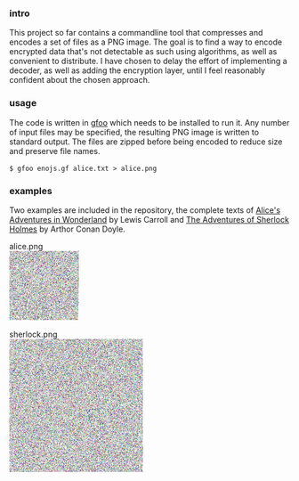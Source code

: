 ### intro
This project so far contains a commandline tool that compresses and encodes a set of files as a PNG image. The goal is to find a way to encode encrypted data that's not detectable as such using algorithms, as well as convenient to distribute. I have chosen to delay the effort of implementing a decoder, as well as adding the encryption layer, until I feel reasonably confident about the chosen approach.

### usage
The code is written in [gfoo](https://github.com/codr7/gfoo) which needs to be installed to run it. Any number of input files may be specified, the resulting PNG image is written to standard output. The files are zipped before being encoded to reduce size and preserve file names.

```
$ gfoo enojs.gf alice.txt > alice.png
```

### examples
Two examples are included in the repository, the complete texts of [Alice's Adventures in Wonderland](https://github.com/codr7/nojs/blob/master/alice.txt) by Lewis Carroll and [The Adventures of Sherlock Holmes](https://github.com/codr7/nojs/blob/master/sherlock.txt) by Arthor Conan Doyle.

alice.png<br/>
![alice](alice.png)

sherlock.png<br/>
![sherlock](sherlock.png)